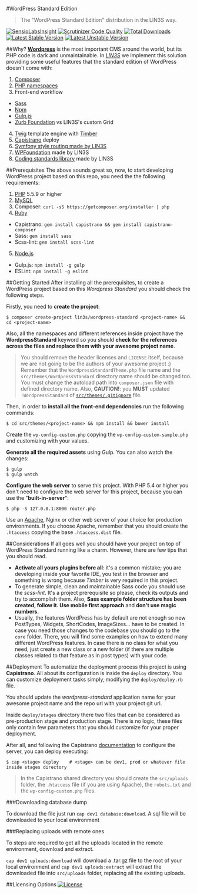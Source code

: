 #WordPress Standard Edition
> The "WordPress Standard Edition" distribution in the LIN3S way.

[![SensioLabsInsight](https://insight.sensiolabs.com/projects/b43b0be1-d2b5-44a1-8d4b-a556848129a5/mini.png)](https://insight.sensiolabs.com/projects/b43b0be1-d2b5-44a1-8d4b-a556848129a5)
[![Scrutinizer Code Quality](https://scrutinizer-ci.com/g/LIN3S/WordpressStandard/badges/quality-score.png?b=master)](https://scrutinizer-ci.com/g/LIN3S/WordpressStandard/?branch=master)
[![Total Downloads](https://poser.pugx.org/lin3s/wordpress-standard/downloads)](https://packagist.org/packages/lin3s/wordpress-standard)
&nbsp;&nbsp;&nbsp;&nbsp;
[![Latest Stable Version](https://poser.pugx.org/lin3s/wordpress-standard/v/stable.svg)](https://packagist.org/packages/lin3s/wordpress-standard)
[![Latest Unstable Version](https://poser.pugx.org/lin3s/wordpress-standard/v/unstable.svg)](https://packagist.org/packages/lin3s/wordpress-standard)

##Why?
[**Wordpress**][1] is the most important CMS around the world, but its PHP code is dark and unmaintainable. In
[*LIN3S*][2] we implement this solution providing some useful features that the standard edition of WordPress doesn't
come with:

1. [Composer][3]
2. [PHP namespaces][4]
3. Front-end workflow
 * [Sass][5]
 * [Npm][6]
 * [Gulp.js][8]
 * [Zurb Foundation][21] vs LIN3S's custom Grid
4. [Twig][9] template engine with [Timber][10]
5. [Capistrano][11] deploy
6. [Symfony style routing made by LIN3S][12]
7. [WPFoundation][13] made by LIN3S
8. [Coding standards library][14] made by LIN3S

##Prerequisites
The above sounds great so, now, to start developing WordPress project based on this repo, you need the the following
requirements:

1. [PHP][15] 5.5.9 or higher
2. [MySQL][16]
3. Composer: `curl -sS https://getcomposer.org/installer | php`
4. [Ruby][17]
  * Capistrano: `gem install capistrano && gem install capistrano-composer`
  * Sass: `gem install sass`
  * Scss-lint: `gem install scss-lint`
5. [Node.js][18]
  * Gulp.js: `npm install -g gulp`
  * ESLint: `npm install -g eslint`

##Getting Started
After installing all the prerequisites, to create a WordPress project based on this *Wordpress Standard* you should
check the following steps.

Firstly, you need to **create the project**:
```
$ composer create-project lin3s/wordpress-standard <project-name> && cd <project-name>
```
Also, all the namespaces and different references inside project have the **WordpressStandard** keyword so you should
**check for the references across the files and replace them with your awesome project name**.
> You should remove the header licenses and `LICENSE` itself, because we are not going to be the authors of your
 awesome project :)
> Remember that the `WordpressStandardTheme.php` file name and the `src/themes/WordpressStandard` directory name
should be changed too.
> You must change the autoload path into `composer.json` file with defined directory name.
> Also, **CAUTION!**: you **MUST** updated `!WordpressStandard` of [`src/themes/.gitignore`][19] file.

Then, in order to **install all the front-end dependencies** run the following commands:
```
$ cd src/themes/<project-name> && npm install && bower install
```
Create the `wp-config-custom.php` copying the `wp-config-custom-sample.php` and customizing with your values.

**Generate all the required assets** using Gulp. You can also watch the changes:
```
$ gulp
$ gulp watch
```
**Configure the web server** to serve this project. With PHP 5.4 or higher you don't need to configure the web server
for this project, because you can use the "**built-in-server**":
```
$ php -S 127.0.0.1:8000 router.php
```

Use an [Apache][20], Nginx or other web server of your choice for production environments. If you choose Apache,
remember that you should create the `.htaccess` copying the base `.htaccess.dist` file.

##Considerations
If all goes well you should have your project on top of WordPress Standard running like a charm. However, there are
few tips that you should read.

* **Activate all yours plugins before all**: it's a common mistake; you are developing inside your favorite IDE, you
test in the browser and something is wrong because *Timber* is very required in this project.
* To generate simple, clean and maintainable Sass code you should use the *scss-lint*. It's a project prerequisite so
please, check its outputs and try to accomplish them. Also, **Sass example folder structure has been created,
follow it. Use mobile first approach** and **don't use magic numbers**.
* Usually, the features WordPress has by default are not enough so new PostTypes, Widgets, ShortCodes, ImageSizes...
have to be created. In case you need those changes to the codebase you should go to the `core` folder. There, you will
find some examples on how to extend many different WordPress features. In case there is no class for what you need, just
create a new class or a new folder (if there are multiple classes related to that feature as in post types) with your
code.

##Deployment
To automatize the deployment process this project is using **Capistrano**. All about its configuration is inside the
`deploy` directory. You can customize deployment tasks simply, modifying the `deploy/deploy.rb` file.

You should update the *wordpress-standard* application name for your awesome project name and the repo url with your
project git url.

Inside `deploy/stages` directory there two files that can be considered as pre-production stage and production stage.
There is no logic, these files only contain few parameters that you should customize for your proper deployment.

After all, and following the Capistrano [documentation][11] to configure the server, you can deploy executing:
```
$ cap <stage> deploy    # <stage> can be dev1, prod or whatever file inside stages directory
```

> In the Capistrano shared directory you should create the `src/uploads` folder, the `.htaccess` file (if you are using
Apache), the `robots.txt` and the `wp-config-custom.php` files.

###Downloading database dump

To download the file just run `cap dev1 database:download`. A sql file will be downloaded to your local environment

###Replacing uploads with remote ones
 
To steps are required to get all the uploads located in the remote environment, download and extract.

`cap dev1 uploads:download` will download a .tar.gz file to the root of your local environment and 
`cap dev1 uploads:extract` will extract the downloaded file into `src/uploads` folder, replacing all the existing 
uploads. 

##Licensing Options
[![License](https://poser.pugx.org/lin3s/wordpress-standard/license.svg)](https://github.com/LIN3S/WordpressStandard/blob/master/LICENSE)

[1]: https://wordpress.org/
[2]: http://lin3s.com
[3]: https://getcomposer.org/
[4]: http://php.net/manual/en/language.namespaces.php
[5]: http://sass-lang.com/
[6]: https://www.npmjs.com/
[8]: http://gulpjs.com/
[9]: http://twig.sensiolabs.org/
[10]: http://upstatement.com/timber/
[11]: http://capistranorb.com/
[12]: https://github.com/LIN3S/WPRouting
[13]: https://github.com/LIN3S/WPFoundation
[14]: https://github.com/LIN3S/CS
[15]: http://php.net
[16]: http://dev.mysql.com/downloads/
[17]: https://www.ruby-lang.org/en/downloads/
[18]: https://nodejs.org/download/
[19]: https://github.com/LIN3S/WordpressStandard/blob/master/src/themes/.gitignore#L13
[20]: http://httpd.apache.org/
[21]: http://foundation.zurb.com/
